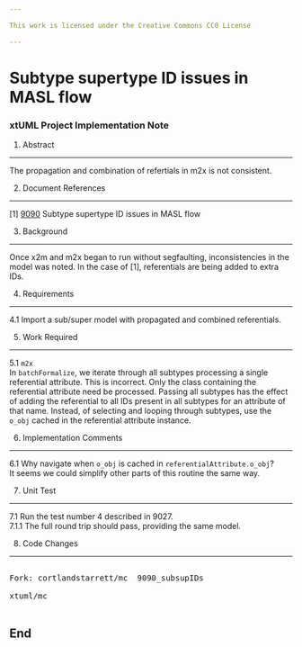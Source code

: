 ```yaml
---

This work is licensed under the Creative Commons CC0 License

---
```


# Subtype supertype ID issues in MASL flow
### xtUML Project Implementation Note


1. Abstract
-----------
The propagation and combination of refertials in m2x is not consistent.

2. Document References
----------------------
[1] [9090](https://support.onefact.net/redmine/issues/9090) Subtype supertype ID issues in MASL flow  

3. Background
-------------
Once x2m and m2x began to run without segfaulting, inconsistencies in
the model was noted.  In the case of [1], referentials are being added
to extra IDs.

4. Requirements
---------------
4.1 Import a sub/super model with propagated and combined referentials.

5. Work Required
----------------
5.1 `m2x`  
In `batchFormalize`, we iterate through all subtypes processing a
single referential attribute.  This is incorrect.  Only the class
containing the referential attribute need be processed.  Passing
all subtypes has the effect of adding the referential to all IDs
present in all subtypes for an attribute of that name.  Instead,
of selecting and looping through subtypes, use the `o_obj` cached
in the referential attribute instance.
  
6. Implementation Comments
--------------------------
6.1 Why navigate when `o_obj` is cached in `referentialAttribute.o_obj`?  
It seems we could simplify other parts of this routine the same way.

7. Unit Test
------------
7.1 Run the test number 4 described in 9027.  
7.1.1 The full round trip should pass, providing the same model.  

8. Code Changes
---------------
<pre>

Fork: cortlandstarrett/mc  9090_subsupIDs

xtuml/mc

</pre>

End
---

